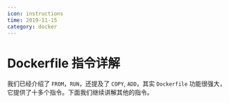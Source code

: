```yaml
---
icon: instructions
time: 2019-11-15
category: docker
---
```

# Dockerfile 指令详解

我们已经介绍了 `FROM`，`RUN`，还提及了 `COPY`, `ADD`，其实 `Dockerfile` 功能很强大，它提供了十多个指令。下面我们继续讲解其他的指令。
